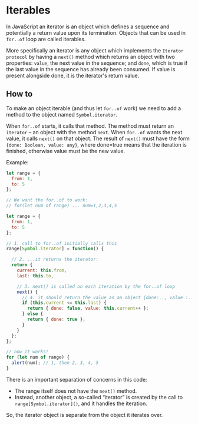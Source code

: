 # Iterables

In JavaScript an iterator is an object which defines a sequence and potentially a return value upon its termination. Objects that can be used in `for..of` loop are called iterables.

More specifically an iterator is any object which implements the `Iterator protocol` by having a `next()` method which returns an object with two properties: `value`, the next value in the sequence; and `done`, which is true if the last value in the sequence has already been consumed. If value is present alongside done, it is the iterator's return value.

## How to

To make an object iterable (and thus let `for..of` work) we need to add a method to the object named `Symbol.iterator`.

When `for..of` starts, it calls that method. The method must return an `iterator` – an object with the method `next`.
When `for..of` wants the next value, it calls `next()` on that object.
The result of `next()` must have the form `{done: Boolean, value: any}`, where done=true means that the iteration is finished, otherwise value must be the new value.

Example:

```Javascript
let range = {
  from: 1,
  to: 5
};

// We want the for..of to work:
// for(let num of range) ... num=1,2,3,4,5
```

```Javascript
let range = {
  from: 1,
  to: 5
};

// 1. call to for..of initially calls this
range[Symbol.iterator] = function() {

  // 2. ...it returns the iterator:
  return {
    current: this.from,
    last: this.to,

    // 3. next() is called on each iteration by the for..of loop
    next() {
      // 4. it should return the value as an object {done:.., value :...}
      if (this.current <= this.last) {
        return { done: false, value: this.current++ };
      } else {
        return { done: true };
      }
    }
  };
};

// now it works!
for (let num of range) {
  alert(num); // 1, then 2, 3, 4, 5
}
```

There is an important separation of concerns in this code:

* The range itself does not have the `next()` method.
* Instead, another object, a so-called “iterator” is created by the call to `range[Symbol.iterator]()`, and it handles the iteration.

So, the iterator object is separate from the object it iterates over.